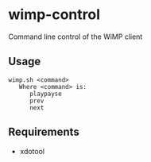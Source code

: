 wimp-control
============

Command line control of the WiMP client

Usage
-----

```
wimp.sh <command>
   Where <command> is:
      playpayse
      prev
      next
```

Requirements
------------
* xdotool

